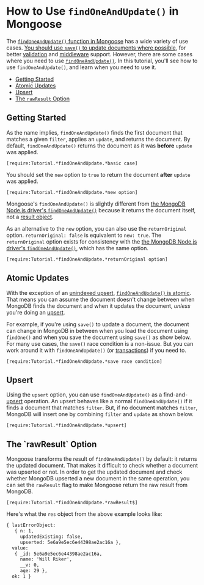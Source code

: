 # How to Use `findOneAndUpdate()` in Mongoose

The [`findOneAndUpdate()` function in Mongoose](../api/query.html#query_Query-findOneAndUpdate) has a wide variety of use cases. [You should use `save()` to update documents where possible](https://masteringjs.io/tutorials/mongoose/update), for better [validation](../validation.html) and [middleware](../middleware.html) support.
However, there are some cases where you need to use [`findOneAndUpdate()`](https://masteringjs.io/tutorials/mongoose/findoneandupdate). In this tutorial, you'll see how to use `findOneAndUpdate()`, and learn when you need to use it.

* [Getting Started](#getting-started)
* [Atomic Updates](#atomic-updates)
* [Upsert](#upsert)
* [The `rawResult` Option](#raw-result)

## Getting Started

As the name implies, `findOneAndUpdate()` finds the first document that matches a given `filter`, applies an `update`, and returns the document. By default, `findOneAndUpdate()` returns the document as it was **before** `update` was applied.

```acquit
[require:Tutorial.*findOneAndUpdate.*basic case]
```

You should set the `new` option to `true` to return the document **after** `update` was applied.

```acquit
[require:Tutorial.*findOneAndUpdate.*new option]
```

Mongoose's `findOneAndUpdate()` is slightly different from [the MongoDB Node.js driver's `findOneAndUpdate()`](http://mongodb.github.io/node-mongodb-native/3.1/api/Collection.html#findOneAndUpdate) because it returns the document itself, not a [result object](http://mongodb.github.io/node-mongodb-native/3.1/api/Collection.html#~findAndModifyWriteOpResult).

As an alternative to the `new` option, you can also use the `returnOriginal` option.
`returnOriginal: false` is equivalent to `new: true`. The `returnOriginal` option
exists for consistency with the [the MongoDB Node.js driver's `findOneAndUpdate()`](http://mongodb.github.io/node-mongodb-native/3.1/api/Collection.html#findOneAndUpdate),
which has the same option.

```acquit
[require:Tutorial.*findOneAndUpdate.*returnOriginal option]
```

## Atomic Updates

With the exception of an [unindexed upsert](https://www.mongodb.com/docs/manual/reference/method/db.collection.findAndModify/#upsert-with-unique-index), [`findOneAndUpdate()` is atomic](https://www.mongodb.com/docs/manual/core/write-operations-atomicity/#atomicity). That means you can assume the document doesn't change between when MongoDB finds the document and when it updates the document, *unless* you're doing an [upsert](#upsert).

For example, if you're using `save()` to update a document, the document can change in MongoDB in between when you load the document using `findOne()` and when you save the document using `save()` as show below. For many use cases, the `save()` race condition is a non-issue. But you can work around it with `findOneAndUpdate()` (or [transactions](../transactions.html)) if you need to.

```acquit
[require:Tutorial.*findOneAndUpdate.*save race condition]
```

## Upsert

Using the `upsert` option, you can use `findOneAndUpdate()` as a find-and-[upsert](https://www.mongodb.com/docs/manual/reference/method/db.collection.update/#db.collection.update) operation. An upsert behaves like a normal `findOneAndUpdate()` if it finds a document that matches `filter`. But, if no document matches `filter`, MongoDB will insert one by combining `filter` and `update` as shown below.

```acquit
[require:Tutorial.*findOneAndUpdate.*upsert]
```

<h2 id="raw-result">The `rawResult` Option</h2>

Mongoose transforms the result of `findOneAndUpdate()` by default: it
returns the updated document. That makes it difficult to check whether
a document was upserted or not. In order to get the updated document
and check whether MongoDB upserted a new document in the same operation,
you can set the `rawResult` flag to make Mongoose return the raw result
from MongoDB.

```acquit
[require:Tutorial.*findOneAndUpdate.*rawResult$]
```

Here's what the `res` object from the above example looks like:

```txt
{ lastErrorObject:
   { n: 1,
     updatedExisting: false,
     upserted: 5e6a9e5ec6e44398ae2ac16a },
  value:
   { _id: 5e6a9e5ec6e44398ae2ac16a,
     name: 'Will Riker',
     __v: 0,
     age: 29 },
  ok: 1 }
```
